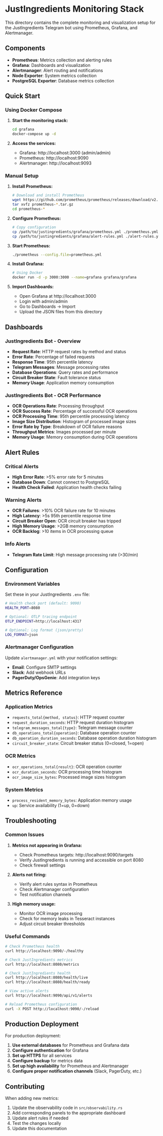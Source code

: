 # JustIngredients Monitoring Stack

This directory contains the complete monitoring and visualization setup for the JustIngredients Telegram bot using Prometheus, Grafana, and Alertmanager.

## Components

- **Prometheus**: Metrics collection and alerting rules
- **Grafana**: Dashboards and visualization
- **Alertmanager**: Alert routing and notifications
- **Node Exporter**: System metrics collection
- **PostgreSQL Exporter**: Database metrics collection

## Quick Start

### Using Docker Compose

1. **Start the monitoring stack:**
   ```bash
   cd grafana
   docker-compose up -d
   ```

2. **Access the services:**
   - Grafana: http://localhost:3000 (admin/admin)
   - Prometheus: http://localhost:9090
   - Alertmanager: http://localhost:9093

### Manual Setup

1. **Install Prometheus:**
   ```bash
   # Download and install Prometheus
   wget https://github.com/prometheus/prometheus/releases/download/v2.40.0/prometheus-2.40.0.linux-amd64.tar.gz
   tar xvfz prometheus-*.tar.gz
   cd prometheus-*
   ```

2. **Configure Prometheus:**
   ```bash
   # Copy configuration
   cp /path/to/justingredients/grafana/prometheus.yml ./prometheus.yml
   cp /path/to/justingredients/grafana/alert-rules.yml ./alert-rules.yml
   ```

3. **Start Prometheus:**
   ```bash
   ./prometheus --config.file=prometheus.yml
   ```

4. **Install Grafana:**
   ```bash
   # Using Docker
   docker run -d -p 3000:3000 --name=grafana grafana/grafana
   ```

5. **Import Dashboards:**
   - Open Grafana at http://localhost:3000
   - Login with admin/admin
   - Go to Dashboards → Import
   - Upload the JSON files from this directory

## Dashboards

### JustIngredients Bot - Overview
- **Request Rate**: HTTP request rates by method and status
- **Error Rate**: Percentage of failed requests
- **Response Time**: 95th percentile latency
- **Telegram Messages**: Message processing rates
- **Database Operations**: Query rates and performance
- **Circuit Breaker State**: Fault tolerance status
- **Memory Usage**: Application memory consumption

### JustIngredients Bot - OCR Performance
- **OCR Operations Rate**: Processing throughput
- **OCR Success Rate**: Percentage of successful OCR operations
- **OCR Processing Time**: 95th percentile processing latency
- **Image Size Distribution**: Histogram of processed image sizes
- **Error Rate by Type**: Breakdown of OCR failure reasons
- **Throughput Metrics**: Images processed per minute
- **Memory Usage**: Memory consumption during OCR operations

## Alert Rules

### Critical Alerts
- **High Error Rate**: >5% error rate for 5 minutes
- **Database Down**: Cannot connect to PostgreSQL
- **Health Check Failed**: Application health checks failing

### Warning Alerts
- **OCR Failures**: >10% OCR failure rate for 10 minutes
- **High Latency**: >5s 95th percentile response time
- **Circuit Breaker Open**: OCR circuit breaker has tripped
- **High Memory Usage**: >2GB memory consumption
- **OCR Backlog**: >10 items in OCR processing queue

### Info Alerts
- **Telegram Rate Limit**: High message processing rate (>30/min)

## Configuration

### Environment Variables

Set these in your JustIngredients `.env` file:

```bash
# Health check port (default: 9090)
HEALTH_PORT=8080

# Optional: OTLP tracing endpoint
OTLP_ENDPOINT=http://localhost:4317

# Optional: Log format (json/pretty)
LOG_FORMAT=json
```

### Alertmanager Configuration

Update `alertmanager.yml` with your notification settings:

- **Email**: Configure SMTP settings
- **Slack**: Add webhook URLs
- **PagerDuty/OpsGenie**: Add integration keys

## Metrics Reference

### Application Metrics
- `requests_total{method, status}`: HTTP request counter
- `request_duration_seconds`: HTTP request duration histogram
- `telegram_messages_total{type}`: Telegram message counter
- `db_operations_total{operation}`: Database operation counter
- `db_operation_duration_seconds`: Database operation duration histogram
- `circuit_breaker_state`: Circuit breaker status (0=closed, 1=open)

### OCR Metrics
- `ocr_operations_total{result}`: OCR operation counter
- `ocr_duration_seconds`: OCR processing time histogram
- `ocr_image_size_bytes`: Processed image sizes histogram

### System Metrics
- `process_resident_memory_bytes`: Application memory usage
- `up`: Service availability (1=up, 0=down)

## Troubleshooting

### Common Issues

1. **Metrics not appearing in Grafana:**
   - Check Prometheus targets: http://localhost:9090/targets
   - Verify JustIngredients is running and accessible on port 8080
   - Check firewall settings

2. **Alerts not firing:**
   - Verify alert rules syntax in Prometheus
   - Check Alertmanager configuration
   - Test notification channels

3. **High memory usage:**
   - Monitor OCR image processing
   - Check for memory leaks in Tesseract instances
   - Adjust circuit breaker thresholds

### Useful Commands

```bash
# Check Prometheus health
curl http://localhost:9090/-/healthy

# Check JustIngredients metrics
curl http://localhost:8080/metrics

# Check JustIngredients health
curl http://localhost:8080/health/live
curl http://localhost:8080/health/ready

# View active alerts
curl http://localhost:9090/api/v1/alerts

# Reload Prometheus configuration
curl -X POST http://localhost:9090/-/reload
```

## Production Deployment

For production deployment:

1. **Use external databases** for Prometheus and Grafana data
2. **Configure authentication** for Grafana
3. **Set up HTTPS** for all services
4. **Configure backup** for metrics data
5. **Set up high availability** for Prometheus and Alertmanager
6. **Configure proper notification channels** (Slack, PagerDuty, etc.)

## Contributing

When adding new metrics:

1. Update the observability code in `src/observability.rs`
2. Add corresponding panels to the appropriate dashboard
3. Update alert rules if needed
4. Test the changes locally
5. Update this documentation